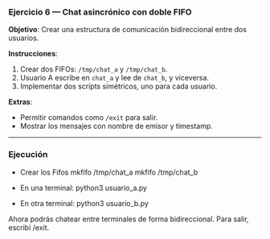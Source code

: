 ### Ejercicio 6 — Chat asincrónico con doble FIFO
**Objetivo**: Crear una estructura de comunicación bidireccional entre dos usuarios.

**Instrucciones**:
1. Crear dos FIFOs: `/tmp/chat_a` y `/tmp/chat_b`.
2. Usuario A escribe en `chat_a` y lee de `chat_b`, y viceversa.
3. Implementar dos scripts simétricos, uno para cada usuario.

**Extras**:
- Permitir comandos como `/exit` para salir.
- Mostrar los mensajes con nombre de emisor y timestamp.

---

### Ejecución

- Crear los Fifos
mkfifo /tmp/chat_a
mkfifo /tmp/chat_b

- En una terminal:
python3 usuario_a.py

- En otra terminal:
python3 usuario_b.py

Ahora podrás chatear entre terminales de forma bidireccional. Para salir, escribí /exit.